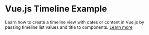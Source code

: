 # Vue.js Timeline Example

Learn how to create a timeline view with dates or content in Vue.js by passing timeline list values and title to components.
[Learn more](https://www.nightprogrammer.com/vue-js/how-to-create-a-timeline-quickly-in-vue-js-example/)
